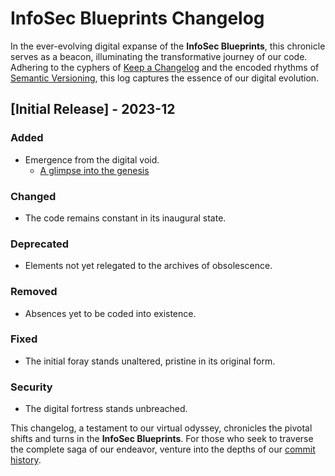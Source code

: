 # InfoSec Blueprints Changelog

In the ever-evolving digital expanse of the **InfoSec Blueprints**, this chronicle serves as a beacon, illuminating the transformative journey of our code. Adhering to the cyphers of [Keep a Changelog](https://keepachangelog.com/en/1.0.0/) and the encoded rhythms of [Semantic Versioning](https://semver.org/spec/v2.0.0.html), this log captures the essence of our digital evolution.

## [Initial Release] - 2023-12

### Added

- Emergence from the digital void.
  - [A glimpse into the genesis](https://github.com/w8mej/infosec-blueprints)

### Changed

- The code remains constant in its inaugural state.

### Deprecated

- Elements not yet relegated to the archives of obsolescence.

### Removed

- Absences yet to be coded into existence.

### Fixed

- The initial foray stands unaltered, pristine in its original form.

### Security

- The digital fortress stands unbreached.

This changelog, a testament to our virtual odyssey, chronicles the pivotal shifts and turns in the **InfoSec Blueprints**. For those who seek to traverse the complete saga of our endeavor, venture into the depths of our [commit history](https://github.com/w8mej/infosec-blueprints/repository/commits).
